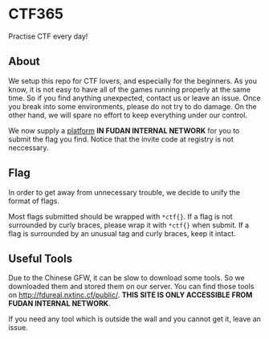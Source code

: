 # CTF365
Practise CTF every day!

## About
We setup this repo for CTF lovers, and especially for the beginners.
As you know, it is not easy to have all of the games running properly at the same time. So if you find anything unexpected, contact us or leave an issue.
Once you break into some environments, please do not try to do damage. On the other hand, we will spare no effort to keep everything under our control.

We now supply a [platform](http://10.131.1.19/ctfcircle) __IN FUDAN INTERNAL NETWORK__ for you to submit the flag you find. Notice that the invite code at registry is not neccessary.

## Flag
In order to get away from unnecessary trouble, we decide to unify the format of flags.

Most flags submitted should be wrapped with `*ctf{}`.
If a flag is not surrounded by curly braces, please wrap it with `*ctf{}` when submit.
If a flag is surrounded by an unusual tag and curly braces, keep it intact.

## Useful Tools
Due to the Chinese GFW, it can be slow to download some tools. So we downloaded them and stored them on our server. You can find those tools on http://fdureal.nxtinc.cf/public/. __THIS SITE IS ONLY ACCESSIBLE FROM FUDAN INTERNAL NETWORK__.

If you need any tool which is outside the wall and you cannot get it, leave an issue.
